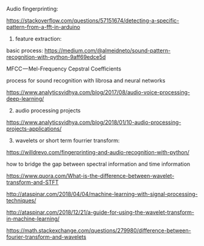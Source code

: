 
Audio fingerprinting:

https://stackoverflow.com/questions/57151674/detecting-a-specific-pattern-from-a-fft-in-arduino




1) feature extraction:

basic process: https://medium.com/@almeidneto/sound-pattern-recognition-with-python-9aff69edce5d

MFCC — Mel-Frequency Cepstral Coefficients


process for sound recognition with librosa and neural networks

https://www.analyticsvidhya.com/blog/2017/08/audio-voice-processing-deep-learning/


2) audio processing projects

https://www.analyticsvidhya.com/blog/2018/01/10-audio-processing-projects-applications/


3) wavelets or short term fourrier transform:


https://willdrevo.com/fingerprinting-and-audio-recognition-with-python/


how to bridge the gap between spectral information and time information

https://www.quora.com/What-is-the-difference-between-wavelet-transform-and-STFT

http://ataspinar.com/2018/04/04/machine-learning-with-signal-processing-techniques/

http://ataspinar.com/2018/12/21/a-guide-for-using-the-wavelet-transform-in-machine-learning/

https://math.stackexchange.com/questions/279980/difference-between-fourier-transform-and-wavelets
